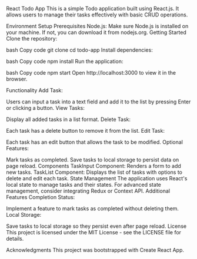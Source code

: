 React Todo App
This is a simple Todo application built using React.js. It allows users to manage their tasks effectively with basic CRUD operations.

Environment Setup
Prerequisites
Node.js: Make sure Node.js is installed on your machine. If not, you can download it from nodejs.org.
Getting Started
Clone the repository:

bash
Copy code
git clone <repository-url>
cd todo-app
Install dependencies:

bash
Copy code
npm install
Run the application:

bash
Copy code
npm start
Open http://localhost:3000 to view it in the browser.

Functionality
Add Task:

Users can input a task into a text field and add it to the list by pressing Enter or clicking a button.
View Tasks:

Display all added tasks in a list format.
Delete Task:

Each task has a delete button to remove it from the list.
Edit Task:

Each task has an edit button that allows the task to be modified.
Optional Features:

Mark tasks as completed.
Save tasks to local storage to persist data on page reload.
Components
TaskInput Component:
Renders a form to add new tasks.
TaskList Component:
Displays the list of tasks with options to delete and edit each task.
State Management
The application uses React's local state to manage tasks and their states.
For advanced state management, consider integrating Redux or Context API.
Additional Features
Completion Status:

Implement a feature to mark tasks as completed without deleting them.
Local Storage:

Save tasks to local storage so they persist even after page reload.
License
This project is licensed under the MIT License - see the LICENSE file for details.

Acknowledgments
This project was bootstrapped with Create React App.
